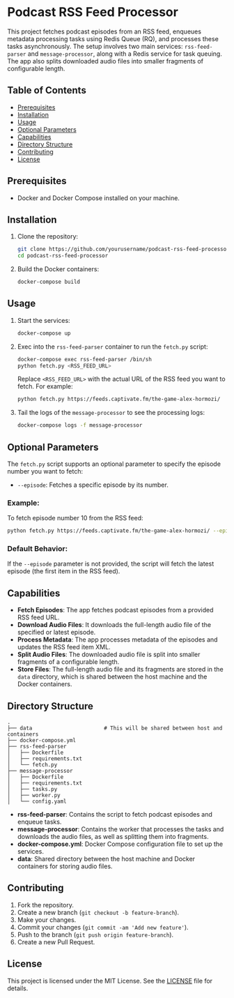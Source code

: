 
# Podcast RSS Feed Processor

This project fetches podcast episodes from an RSS feed, enqueues metadata processing tasks using Redis Queue (RQ), and processes these tasks asynchronously. The setup involves two main services: `rss-feed-parser` and `message-processor`, along with a Redis service for task queuing. The app also splits downloaded audio files into smaller fragments of configurable length.

## Table of Contents

- [Prerequisites](#prerequisites)
- [Installation](#installation)
- [Usage](#usage)
- [Optional Parameters](#optional-parameters)
- [Capabilities](#capabilities)
- [Directory Structure](#directory-structure)
- [Contributing](#contributing)
- [License](#license)

## Prerequisites

- Docker and Docker Compose installed on your machine.

## Installation

1. Clone the repository:

    ```sh
    git clone https://github.com/yourusername/podcast-rss-feed-processor.git
    cd podcast-rss-feed-processor
    ```

2. Build the Docker containers:

    ```sh
    docker-compose build
    ```

## Usage

1. Start the services:

    ```sh
    docker-compose up
    ```

2. Exec into the `rss-feed-parser` container to run the `fetch.py` script:

    ```sh
    docker-compose exec rss-feed-parser /bin/sh
    python fetch.py <RSS_FEED_URL>
    ```

    Replace `<RSS_FEED_URL>` with the actual URL of the RSS feed you want to fetch. For example:

    ```sh
    python fetch.py https://feeds.captivate.fm/the-game-alex-hormozi/
    ```

3. Tail the logs of the `message-processor` to see the processing logs:

    ```sh
    docker-compose logs -f message-processor
    ```

## Optional Parameters

The `fetch.py` script supports an optional parameter to specify the episode number you want to fetch:

- `--episode`: Fetches a specific episode by its number.

### Example:

To fetch episode number 10 from the RSS feed:

```sh
python fetch.py https://feeds.captivate.fm/the-game-alex-hormozi/ --episode 744
```

### Default Behavior:

If the `--episode` parameter is not provided, the script will fetch the latest episode (the first item in the RSS feed).

## Capabilities

- **Fetch Episodes**: The app fetches podcast episodes from a provided RSS feed URL.
- **Download Audio Files**: It downloads the full-length audio file of the specified or latest episode.
- **Process Metadata**: The app processes metadata of the episodes and updates the RSS feed item XML.
- **Split Audio Files**: The downloaded audio file is split into smaller fragments of a configurable length.
- **Store Files**: The full-length audio file and its fragments are stored in the `data` directory, which is shared between the host machine and the Docker containers.

## Directory Structure

```plaintext
.
├── data                       # This will be shared between host and containers
├── docker-compose.yml
├── rss-feed-parser
│   ├── Dockerfile
│   ├── requirements.txt
│   └── fetch.py
├── message-processor
│   ├── Dockerfile
│   ├── requirements.txt
│   ├── tasks.py
│   ├── worker.py
│   └── config.yaml
```

- **rss-feed-parser**: Contains the script to fetch podcast episodes and enqueue tasks.
- **message-processor**: Contains the worker that processes the tasks and downloads the audio files, as well as splitting them into fragments.
- **docker-compose.yml**: Docker Compose configuration file to set up the services.
- **data**: Shared directory between the host machine and Docker containers for storing audio files.

## Contributing

1. Fork the repository.
2. Create a new branch (`git checkout -b feature-branch`).
3. Make your changes.
4. Commit your changes (`git commit -am 'Add new feature'`).
5. Push to the branch (`git push origin feature-branch`).
6. Create a new Pull Request.

## License

This project is licensed under the MIT License. See the [LICENSE](LICENSE) file for details.
